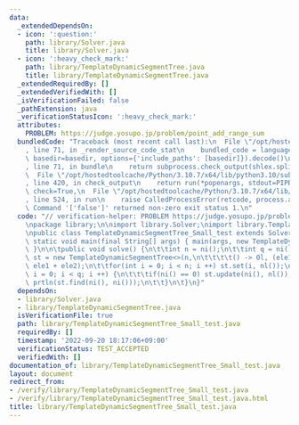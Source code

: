 ```yaml
---
data:
  _extendedDependsOn:
  - icon: ':question:'
    path: library/Solver.java
    title: library/Solver.java
  - icon: ':heavy_check_mark:'
    path: library/TemplateDynamicSegmentTree.java
    title: library/TemplateDynamicSegmentTree.java
  _extendedRequiredBy: []
  _extendedVerifiedWith: []
  _isVerificationFailed: false
  _pathExtension: java
  _verificationStatusIcon: ':heavy_check_mark:'
  attributes:
    PROBLEM: https://judge.yosupo.jp/problem/point_add_range_sum
  bundledCode: "Traceback (most recent call last):\n  File \"/opt/hostedtoolcache/Python/3.10.7/x64/lib/python3.10/site-packages/onlinejudge_verify/documentation/build.py\"\
    , line 71, in _render_source_code_stat\n    bundled_code = language.bundle(stat.path,\
    \ basedir=basedir, options={'include_paths': [basedir]}).decode()\n  File \"/opt/hostedtoolcache/Python/3.10.7/x64/lib/python3.10/site-packages/onlinejudge_verify/languages/user_defined.py\"\
    , line 71, in bundle\n    return subprocess.check_output(shlex.split(command))\n\
    \  File \"/opt/hostedtoolcache/Python/3.10.7/x64/lib/python3.10/subprocess.py\"\
    , line 420, in check_output\n    return run(*popenargs, stdout=PIPE, timeout=timeout,\
    \ check=True,\n  File \"/opt/hostedtoolcache/Python/3.10.7/x64/lib/python3.10/subprocess.py\"\
    , line 524, in run\n    raise CalledProcessError(retcode, process.args,\nsubprocess.CalledProcessError:\
    \ Command '['false']' returned non-zero exit status 1.\n"
  code: "// verification-helper: PROBLEM https://judge.yosupo.jp/problem/point_add_range_sum\n\
    \npackage library;\n\nimport library.Solver;\nimport library.TemplateDynamicSegmentTree;\n\
    \npublic class TemplateDynamicSegmentTree_Small_test extends Solver {\n\tpublic\
    \ static void main(final String[] args) { main(args, new TemplateDynamicSegmentTree_Small_test());\
    \ }\n\n\tpublic void solve() {\n\t\tint n = ni();\n\t\tint q = ni();\n\t\tTemplateDynamicSegmentTree<Long>\
    \ st = new TemplateDynamicSegmentTree<>(n,\n\t\t\t\t() -> 0l, (ele1, ele2) ->\
    \ ele1 + ele2);\n\t\tfor(int i = 0; i < n; i ++) st.set(i, nl());\n\t\tfor(int\
    \ i = 0; i < q; i ++) {\n\t\t\tif(ni() == 0) st.update(ni(), nl());\n\t\t\telse\
    \ prtln(st.find(ni(), ni()));\n\t\t}\n\t}\n}"
  dependsOn:
  - library/Solver.java
  - library/TemplateDynamicSegmentTree.java
  isVerificationFile: true
  path: library/TemplateDynamicSegmentTree_Small_test.java
  requiredBy: []
  timestamp: '2022-09-20 18:17:06+09:00'
  verificationStatus: TEST_ACCEPTED
  verifiedWith: []
documentation_of: library/TemplateDynamicSegmentTree_Small_test.java
layout: document
redirect_from:
- /verify/library/TemplateDynamicSegmentTree_Small_test.java
- /verify/library/TemplateDynamicSegmentTree_Small_test.java.html
title: library/TemplateDynamicSegmentTree_Small_test.java
---
```

